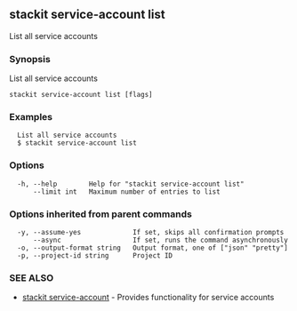 ## stackit service-account list

List all service accounts

### Synopsis

List all service accounts

```
stackit service-account list [flags]
```

### Examples

```
  List all service accounts
  $ stackit service-account list
```

### Options

```
  -h, --help        Help for "stackit service-account list"
      --limit int   Maximum number of entries to list
```

### Options inherited from parent commands

```
  -y, --assume-yes             If set, skips all confirmation prompts
      --async                  If set, runs the command asynchronously
  -o, --output-format string   Output format, one of ["json" "pretty"]
  -p, --project-id string      Project ID
```

### SEE ALSO

* [stackit service-account](./stackit_service-account.md)	 - Provides functionality for service accounts

